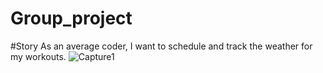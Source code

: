 # Group_project


#Story
As an average coder, I want to schedule and track the weather for my workouts.
![Capture1](https://user-images.githubusercontent.com/94988620/152272201-f8f5d0f4-822a-4d2a-a5b6-38508c454524.JPG)
